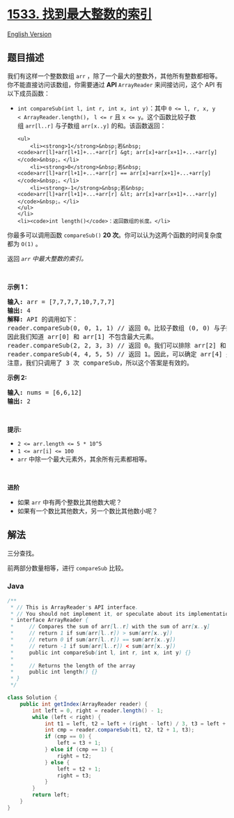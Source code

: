 # [1533. 找到最大整数的索引](https://leetcode.cn/problems/find-the-index-of-the-large-integer)

[English Version](/solution/1500-1599/1533.Find%20the%20Index%20of%20the%20Large%20Integer/README_EN.md)

## 题目描述

<p>我们有这样一个整数数组&nbsp;<code>arr</code>&nbsp;，除了一个最大的整数外，其他所有整数都相等。你不能直接访问该数组，你需要通过&nbsp;<strong>API</strong> <code>ArrayReader</code>&nbsp;来间接访问，这个 API&nbsp;有以下成员函数：</p>

<ul>
	<li><code>int compareSub(int l, int r, int x, int y)</code>：其中&nbsp;<code>0 &lt;= l, r, x, y &lt;&nbsp;ArrayReader.length()</code>，&nbsp;<code>l &lt;= r</code>&nbsp;且&nbsp;<code>x &lt;= y</code>。这个函数比较子数组&nbsp;<code>arr[l..r]</code>&nbsp;与子数组&nbsp;<code>arr[x..y]</code>&nbsp;的和。该函数返回：

    <ul>
    	<li><strong>1</strong>&nbsp;若&nbsp;<code>arr[l]+arr[l+1]+...+arr[r] &gt; arr[x]+arr[x+1]+...+arr[y]</code>&nbsp;。</li>
    	<li><strong>0</strong>&nbsp;若&nbsp;<code>arr[l]+arr[l+1]+...+arr[r] == arr[x]+arr[x+1]+...+arr[y]</code>&nbsp;。</li>
    	<li><strong>-1</strong>&nbsp;若&nbsp;<code>arr[l]+arr[l+1]+...+arr[r] &lt; arr[x]+arr[x+1]+...+arr[y]</code>&nbsp;。</li>
    </ul>
    </li>
    <li><code>int length()</code>：返回数组的长度。</li>

</ul>

<p>你最多可以调用函数&nbsp;<code>compareSub()</code>&nbsp;<strong>20 次</strong>。你可以认为这两个函数的时间复杂度都为&nbsp;<code>O(1)</code>&nbsp;。</p>

<p>返回<em>&nbsp;<code>arr</code>&nbsp;中最大整数的索引。</em></p>

<ul>
</ul>

<p>&nbsp;</p>

<p><strong>示例 1：</strong></p>

<pre>
<strong>输入:</strong> arr = [7,7,7,7,10,7,7,7]
<strong>输出:</strong> 4
<strong>解释:</strong> API 的调用如下：
reader.compareSub(0, 0, 1, 1) // 返回 0。比较子数组 (0, 0) 与子数组 (1, 1) （即比较 arr[0] 和 arr[1]）。
因此我们知道 arr[0] 和 arr[1] 不包含最大元素。
reader.compareSub(2, 2, 3, 3) // 返回 0。我们可以排除 arr[2] 和 arr[3]。
reader.compareSub(4, 4, 5, 5) // 返回 1。因此，可以确定 arr[4] 是数组中最大的元素。
注意，我们只调用了 3 次 compareSub，所以这个答案是有效的。
</pre>

<p><strong>示例 2:</strong></p>

<pre>
<strong>输入:</strong> nums = [6,6,12]
<strong>输出:</strong> 2
</pre>

<p>&nbsp;</p>

<p><strong>提示:</strong></p>

<ul>
	<li><code>2 &lt;= arr.length&nbsp;&lt;= 5 * 10^5</code></li>
	<li><code>1 &lt;= arr[i] &lt;= 100</code></li>
	<li><code>arr</code>&nbsp;中除一个最大元素外，其余所有元素都相等。</li>
</ul>

<p>&nbsp;</p>

<p><strong>进阶</strong></p>

<ul>
	<li>如果&nbsp;<code>arr</code>&nbsp;中有两个整数比其他数大呢？</li>
	<li>如果有一个数比其他数大，另一个数比其他数小呢？</li>
</ul>

## 解法

三分查找。

前两部分数量相等，进行 `compareSub` 比较。

### **Java**

```java
/**
 * // This is ArrayReader's API interface.
 * // You should not implement it, or speculate about its implementation
 * interface ArrayReader {
 *     // Compares the sum of arr[l..r] with the sum of arr[x..y]
 *     // return 1 if sum(arr[l..r]) > sum(arr[x..y])
 *     // return 0 if sum(arr[l..r]) == sum(arr[x..y])
 *     // return -1 if sum(arr[l..r]) < sum(arr[x..y])
 *     public int compareSub(int l, int r, int x, int y) {}
 *
 *     // Returns the length of the array
 *     public int length() {}
 * }
 */

class Solution {
    public int getIndex(ArrayReader reader) {
        int left = 0, right = reader.length() - 1;
        while (left < right) {
            int t1 = left, t2 = left + (right - left) / 3, t3 = left + (right - left) / 3 * 2 + 1;
            int cmp = reader.compareSub(t1, t2, t2 + 1, t3);
            if (cmp == 0) {
                left = t3 + 1;
            } else if (cmp == 1) {
                right = t2;
            } else {
                left = t2 + 1;
                right = t3;
            }
        }
        return left;
    }
}
```
